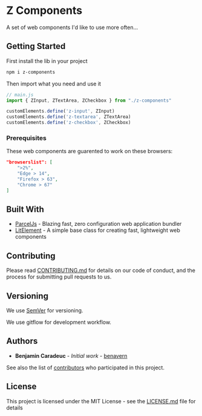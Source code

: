 # Z Components

A set of web components I'd like to use more often...

## Getting Started

First install the lib in your project

```bash
npm i z-components
```

Then import what you need and use it

```js
// main.js
import { ZInput, ZTextArea, ZCheckbox } from "./z-components"

customElements.define('z-input', ZInput)
customElements.define('z-textarea', ZTextArea)
customElements.define('z-checkbox', ZCheckbox)

```

### Prerequisites

These web components are guarented to work on these browsers:

```json
"browserslist": [
    ">2%",
    "Edge > 14",
    "Firefox > 63",
    "Chrome > 67"
]
```

## Built With

* [ParcelJs](https://parceljs.org/) - Blazing fast, zero configuration web application bundler
* [LitElement](https://lit-element.polymer-project.org/) - A simple base class for creating fast, lightweight web components

## Contributing

Please read [CONTRIBUTING.md](https://gist.github.com/PurpleBooth/b24679402957c63ec426) for details on our code of conduct, and the process for submitting pull requests to us.

## Versioning

We use [SemVer](http://semver.org/) for versioning.

We use gitflow for development workflow.

## Authors

* **Benjamin Caradeuc** - *Initial work* - [benavern](https://github.com/benavern)

See also the list of [contributors](https://github.com/benavern/z-components/contributors) who participated in this project.

## License

This project is licensed under the MIT License - see the [LICENSE.md](LICENSE.md) file for details
